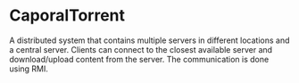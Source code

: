 # CaporalTorrent

A distributed system that contains multiple servers in different locations and a central server. 
Clients can connect to the closest available server and download/upload content from the server.
The communication is done using RMI.

